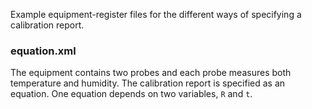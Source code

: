 Example equipment-register files for the different ways of specifying a calibration report.

### equation.xml
The equipment contains two probes and each probe measures both temperature and humidity.
The calibration report is specified as an equation. One equation depends on two variables,
`R` and `t`.
